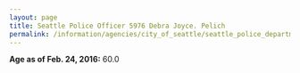 ```yaml
---
layout: page
title: Seattle Police Officer 5976 Debra Joyce. Pelich
permalink: /information/agencies/city_of_seattle/seattle_police_department/copbook/5976/
---
```


**Age as of Feb. 24, 2016:** 60.0
